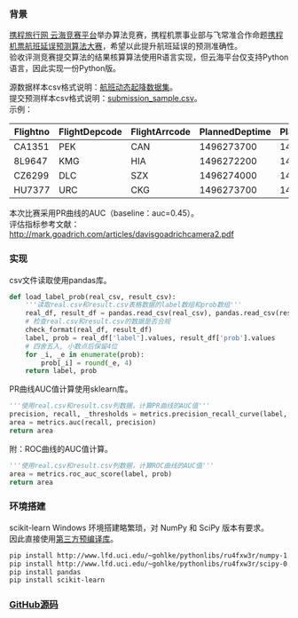 ### 背景

[携程旅行网 云海竞赛平台](https://yunhai.ctrip.com)举办算法竞赛，携程机票事业部与飞常准合作命题[携程机票航班延误预测算法大赛](https://yunhai.ctrip.com/Games/11)，希望以此提升航班延误的预测准确性。  
验收评测竞赛提交算法的结果核算算法使用R语言实现，但云海平台仅支持Python语言，因此实现一份Python版。

源数据样本csv格式说明：[航班动态起降数据集](https://www.kesci.com/apps/home/dataset/59793a5a0d84640e9b2fedd3)。  
提交预测样本csv格式说明：[submission_sample.csv](http://ofy9izzlw.bkt.clouddn.com/ctrip_fligtht/submission_sample.csv)。  
示例：

Flightno | FlightDepcode | FlightArrcode | PlannedDeptime | PlannedArrtime | prob
-- | -- | -- | -- | -- | --
CA1351 | PEK | CAN | 1496273700 | 1496285700 | 0.041386555
8L9647 | KMG | HIA | 1496272200 | 1496282400 | 0.022590361
CZ6299 | DLC | SZX | 1496274000 | 1496286900 | 0.025210084
HU7377 | URC | CKG | 1496273700 | 1496287500 | 0.106757728

本次比赛采用PR曲线的AUC（baseline：auc=0.45）。  
评估指标参考文献：http://mark.goadrich.com/articles/davisgoadrichcamera2.pdf  
  
### 实现

csv文件读取使用pandas库。

```Python
def load_label_prob(real_csv, result_csv):
    '''读取real.csv和result.csv表格数据的label数组和prob数组'''
    real_df, result_df = pandas.read_csv(real_csv), pandas.read_csv(result_csv)
    # 检查real.csv和result.csv的数据是否合规
    check_format(real_df, result_df)
    label, prob = real_df['label'].values, result_df['prob'].values
    # 四舍五入, 小数点后保留4位
    for _i, _e in enumerate(prob):
        prob[_i] = round(_e, 4)
    return label, prob
```

PR曲线AUC值计算使用sklearn库。  

```Python
'''使用real.csv和result.csv列数据，计算PR曲线的AUC值'''
precision, recall, _thresholds = metrics.precision_recall_curve(label, prob)
area = metrics.auc(recall, precision)
return area
```

附：ROC曲线的AUC值计算。

```Python
'''使用real.csv和result.csv列数据，计算ROC曲线的AUC值'''
area = metrics.roc_auc_score(label, prob)
return area
```

### 环境搭建

scikit-learn Windows 环境搭建略繁琐，对 NumPy 和 SciPy 版本有要求。  
因此直接使用[第三方预编译库](http://www.lfd.uci.edu/~gohlke/pythonlibs/)。

```bash
pip install http://www.lfd.uci.edu/~gohlke/pythonlibs/ru4fxw3r/numpy-1.13.1+mkl-cp36-cp36m-win32.whl
pip install http://www.lfd.uci.edu/~gohlke/pythonlibs/ru4fxw3r/scipy-0.19.1-cp36-cp36m-win32.whl
pip install pandas
pip install scikit-learn
```

### [GitHub源码](https://github.com/9468305/python-script/blob/master/auc_pr_roc/)
